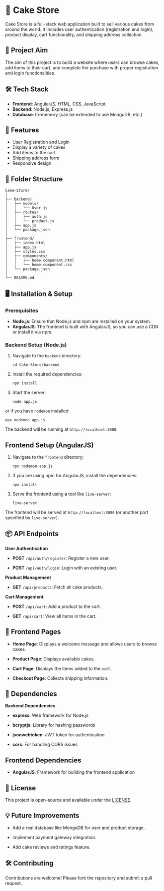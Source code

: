 # 🍰 Cake Store

Cake Store is a full-stack web application built to sell various cakes from around the world. It includes user authentication (registration and login), product display, cart functionality, and shipping address collection.

## 🎯 Project Aim

The aim of this project is to build a website where users can browse cakes, add items to their cart, and complete the purchase with proper registration and login functionalities.

## 🛠 Tech Stack

- **Frontend**: AngularJS, HTML, CSS, JavaScript
- **Backend**: Node.js, Express.js
- **Database**: In-memory (can be extended to use MongoDB, etc.)

## 🚀 Features

- User Registration and Login
- Display a variety of cakes
- Add items to the cart
- Shipping address form
- Responsive design

## 📁 Folder Structure

```
Cake-Store/
│
├── backend/
│   ├── models/
│   │   └── User.js
│   ├── routes/
│   │   ├── auth.js
│   │   └── product.js
│   ├── app.js
│   └── package.json
│
├── frontend/
│   ├── index.html
│   ├── app.js
│   ├── styles.css
│   ├── components/
│   │   ├── home.component.html
│   │   └── home.component.css
│   └── package.json
│
└── README.md
```

## 🖥️ Installation & Setup

### Prerequisites

- **Node.js**: Ensure that Node.js and npm are installed on your system.
- **AngularJS**: The frontend is built with AngularJS, so you can use a CDN or install it via npm.

### Backend Setup (Node.js)

1. Navigate to the `backend` directory:

   ```
   cd Cake-Store/backend
   ```

2. Install the required dependencies:

   ```
   npm install
   ```

3. Start the server:

   ```
   node app.js
   ```

or if you have ```nodemon``` installed:

```
npx nodemon app.js
```

The backend will be running at ```http://localhost:5000```.

## Frontend Setup (AngularJS)

1. Navigate to the ```frontend``` directory:

   ```
   npx nodemon app.js
   ```

2. If you are using npm for AngularJS, install the dependencies:

    ```
    npm install
    ```

3. Serve the frontend using a tool like ```live-server```:

    ```
    live-server
    ```

The frontend will be served at ```http://localhost:8080``` (or another port specified by ```live-server```).

## 📦 API Endpoints

**User Authentication**

- **POST** ```/api/auth/register```: Register a new user.

- **POST** ```/api/auth/login```: Login with an existing user.

**Product Management**

- **GET** ```/api/products```: Fetch all cake products.

**Cart Management**

- **POST** ```/api/cart```: Add a product to the cart.

- **GET** ```/api/cart```: View all items in the cart.

## 🎨 Frontend Pages

- **Home Page**: Displays a welcome message and allows users to browse cakes.

- **Product Page**: Displays available cakes.

- **Cart Page**: Displays the items added to the cart.

- **Checkout Page**: Collects shipping information.

## 🔧 Dependencies

**Backend Dependencies**

- **express**: Web framework for Node.js

- **bcryptjs**: Library for hashing passwords

- **jsonwebtoken**: JWT token for authentication

- **cors**: For handling CORS issues

## Frontend Dependencies 

- **AngularJS**: Framework for building the frontend application

## 📜 License

This project is open-source and available under the [LICENSE](LICENSE).

## 💡 Future Improvements

- Add a real database like MongoDB for user and product storage.

- Implement payment gateway integration.

- Add cake reviews and ratings feature.

## 🛠️ Contributing

Contributions are welcome! Please fork the repository and submit a pull request.
